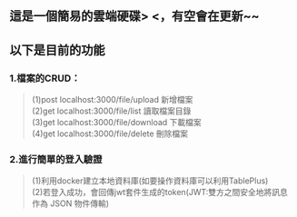 ## 這是一個簡易的雲端硬碟> <，有空會在更新~~

## 以下是目前的功能
### 1.檔案的CRUD：
>(1)post localhost:3000/file/upload 新增檔案  
>(2)get localhost:3000/file/list 讀取檔案目錄  
>(3)get localhost:3000/file/download 下載檔案  
>(4)get localhost:3000/file/delete 刪除檔案  
   
### 2.進行簡單的登入驗證
>(1)利用docker建立本地資料庫(如要操作資料庫可以利用TablePlus)  
>(2)若登入成功，會回傳jwt套件生成的token(JWT:雙方之間安全地將訊息作為 JSON 物件傳輸)  
    


    
